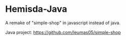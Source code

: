 # Hemisda-Java

A remake of "simple-shop" in javascript instead of java.

Java project: https://github.com/leumas05/simple-shop
